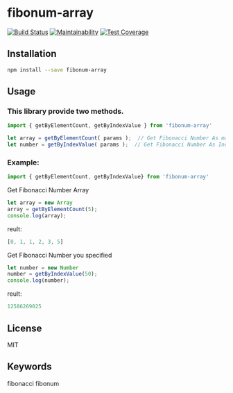 # fibonum-array
[![Build Status](https://travis-ci.org/takafumikobayashi/fibonum-array.svg?branch=master)](https://travis-ci.org/takafumikobayashi/fibonum-array) [![Maintainability](https://api.codeclimate.com/v1/badges/27e0cc550dec845b252b/maintainability)](https://codeclimate.com/github/takafumikobayashi/fibonum-array/maintainability) [![Test Coverage](https://api.codeclimate.com/v1/badges/27e0cc550dec845b252b/test_coverage)](https://codeclimate.com/github/takafumikobayashi/fibonum-array/test_coverage)

## Installation

~~~sh
npm install --save fibonum-array
~~~


## Usage

### This library provide two methods.

~~~js
import { getByElementCount, getByIndexValue } from 'fibonum-array'

let array = getByElementCount( params );  // Get Fibonacci Number As many elements as you specify
let number = getByIndexValue( params );  // Get Fibonacci Number As Index number you specified
~~~


### Example:
~~~js
import { getByElementCount, getByIndexValue} from 'fibonum-array'
~~~

Get Fibonacci Number Array
~~~js
let array = new Array
array = getByElementCount(5);
console.log(array);
~~~
reult:
~~~js
[0, 1, 1, 2, 3, 5]
~~~

Get Fibonacci Number you specified
~~~js
let number = new Number
number = getByIndexValue(50);
console.log(number);
~~~
reult:
~~~js
12586269025
~~~

## License
MIT

## Keywords

fibonacci
fibonum